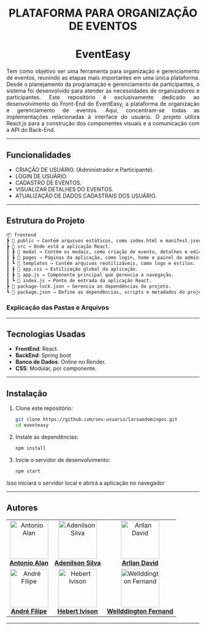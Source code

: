 <div align="center">

# **PLATAFORMA PARA ORGANIZAÇÃO DE EVENTOS** 
# EventEasy


</div>

<p align="justify">
    Tem como objetivo ser uma ferramenta para organização e gerenciamento de eventos, reunindo as etapas mais importantes em uma única plataforma. Desde o planejamento da programação e gerenciamento de participantes, o sistema foi desenvolvido para atender às necessidades de organizadores e participantes.
    Este repositório é exclusivamente dedicado ao desenvolvimento do Front-End do EventEasy, a plataforma de organização e gerenciamento de eventos. Aqui, concentram-se todas as implementações relacionadas à interface do usuário. O projeto utiliza React.js para a construção dos componentes visuais e a comunicação com a API do Back-End.
</p>

<hr/>

## **Funcionalidades**

- CRIAÇÃO DE USUÁRIO. (Administrador e Participante).
- LOGIN DE USUÁRIO.
- CADASTRO DE EVENTOS.
- VISUALIZAR DETALHES DO EVENTOS.
- ATUALIZAÇÃO DE DADOS CADASTRAIS DOS USUÁRIO.

<hr/>

## **Estrutura do Projeto**

```bash
📦 frontend
┣ 📂 public → Contém arquivos estáticos, como index.html e manifest.json.
┣ 📂 src → Onde está a aplicação React.
┃ ┣ 📂 modal → Contém os modais, como criação de evento, detalhes e edição.
┃ ┣ 📂 pages → Páginas da aplicação, como login, home e painel do administrador.
┃ ┗ 📂 templates → Contém arquivos reutilizáveis, como logo e estilos.
┃ ┣ 📜 app.css → Estilização global da aplicação.
┃ ┣ 📜 app.js → Componente principal que gerencia a navegação.
┃ ┗ 📜 index.js → Ponto de entrada da aplicação React.
┣ 📜 package-lock.json → Gerencia as dependências do projeto.
┗ 📜 package.json → Define as dependências, scripts e metadados do projeto.
```
### Explicação das Pastas e Arquivos
<hr/>

## **Tecnologias Usadas** 
- **FrontEnd**: React.
- **BackEnd**: Spring boot
- **Banco de Dados**: Online no Render.
- **CSS**: Modular, por componente.

<hr/>

## **Instalação**

<p align="justify">

1. Clone este repositório:
    ```bash
    git clone https://github.com/seu-usuario/larsaodomingos.git
    cd eventeasy
    ```

2. Instale as dependências:
    ```bash
    npm install
    ```

3. Inicie o servidor de desenvolvimento:
    ```bash
    npm start
    ```

Isso iniciará o servidor local e abrirá a aplicação no navegador

</p>
<hr/>

## Autores

<table align="center">
  <tr>
    <td align="center">
      <a href="https://github.com/farias-alan" target="_blank">
        <img src="https://avatars.githubusercontent.com/u/131487024?v=4" alt="Antonio Alan" width="100"><br>
        <strong>Antonio Alan</strong>
      </a>
    </td>
    <td align="center">
      <a href="https://github.com/Adenilson666" target="_blank">
        <img src="https://avatars.githubusercontent.com/u/113057115?v=4" alt="Adenilson Silva" width="100"><br>
        <strong>Adenilson Silva</strong>
      </a>
    </td>
    <td align="center">
      <a href="https://github.com/arllandavid" target="_blank">
        <img src="https://avatars.githubusercontent.com/u/15571755?v=4" alt="Arllan David" width="100"><br>
        <strong>Arllan David</strong>
      </a>
    </td>
  </tr>
  <tr>
    <td align="center">
      <a href="https://github.com/Andrefgr24" target="_blank">
        <img src="https://avatars.githubusercontent.com/u/116861543?v=4" alt="André Filipe" width="100"><br>
        <strong>André Filipe</strong>
      </a>
    </td>
    <td align="center">
      <a href="https://github.com/account" target="_blank">
        <img src="https://avatars.githubusercontent.com/u/119441082?v=4" alt="Hebert Ivison" width="100"><br>
        <strong>Hebert Ivison</strong>
      </a>
    </td>
    <td align="center">
      <a href="https://github.com/wellddingtonguedes" target="_blank">
        <img src="https://avatars.githubusercontent.com/u/148160705?v=4" alt="Wellddington Fernand" width="100"><br>
        <strong>Wellddington Fernand</strong>
      </a>
    </td>
  </tr>
</table>
<hr/>
